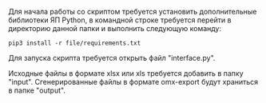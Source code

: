 Для начала работы со скриптом требуется установить дополнительные библиотеки ЯП Python, в командной строке требуется перейти в директорию данной папки и выполнить следующую команду:

	pip3 install -r file/requirements.txt


Для запуска скрипта требуется открыть файл "interface.py".


Исходные файлы в формате xlsx или xls требуется добавить в папку "input".
Сгенерированные файлы в формате omx-export будут храниться в папке "output".